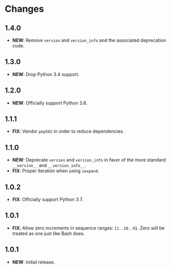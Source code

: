 # Changes

## 1.4.0

- **NEW**: Remove `version` and `version_info` and the associated deprecation code.

## 1.3.0

- **NEW**: Drop Python 3.4 support.

## 1.2.0

- **NEW**: Officially support Python 3.8.

## 1.1.1

- **FIX**: Vendor `pep562` in order to reduce dependencies.

## 1.1.0

- **NEW**: Deprecate `version` and `version_info` in favor of the more standard `__version__` and `__version_info__`.
- **FIX**: Proper iteration when using `iexpand`.

## 1.0.2

- **FIX**: Officially support Python 3.7.

## 1.0.1

- **FIX**: Allow zero increments in sequence ranges: `{1..10..0}`. Zero will be treated as one just like Bash does.

## 1.0.1

- **NEW**: Initial release.
